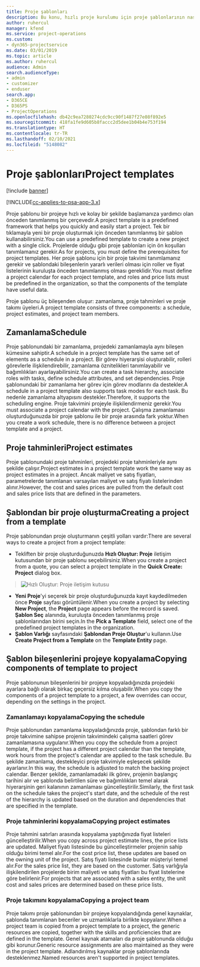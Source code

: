 ```yaml
---
title: Proje şablonları
description: Bu konu, hızlı proje kurulumu için proje şablonlarının nasıl kullanılacağı hakkında bilgi sağlar.
author: ruhercul
manager: kfend
ms.service: project-operations
ms.custom:
- dyn365-projectservice
ms.date: 03/01/2019
ms.topic: article
ms.author: ruhercul
audience: Admin
search.audienceType:
- admin
- customizer
- enduser
search.app:
- D365CE
- D365PS
- ProjectOperations
ms.openlocfilehash: db42c9ea7280274cdc9cc90f1487f27e08f892e5
ms.sourcegitcommit: 418fa1fe9d605b8faccc2d5dee1b04b4e753f194
ms.translationtype: HT
ms.contentlocale: tr-TR
ms.lasthandoff: 02/10/2021
ms.locfileid: "5148082"
---
```

# <a name="project-templates"></a><span data-ttu-id="5343e-103">Proje şablonları</span><span class="sxs-lookup"><span data-stu-id="5343e-103">Project templates</span></span> 

[!include [banner](../includes/psa-now-project-operations.md)]

[!INCLUDE[cc-applies-to-psa-app-3.x](../includes/cc-applies-to-psa-app-3x.md)]

<span data-ttu-id="5343e-104">Proje şablonu bir projeye hızlı ve kolay bir şekilde başlamanıza yardımcı olan önceden tanımlanmış bir çerçevedir.</span><span class="sxs-lookup"><span data-stu-id="5343e-104">A project template is a predefined framework that helps you quickly and easily start a project.</span></span> <span data-ttu-id="5343e-105">Tek bir tıklamayla yeni bir proje oluşturmak için önceden tanımlanmış bir şablon kullanabilirsiniz.</span><span class="sxs-lookup"><span data-stu-id="5343e-105">You can use a predefined template to create a new project with a single click.</span></span> <span data-ttu-id="5343e-106">Projelerde olduğu gibi proje şablonları için ön koşulları tanımlamanız gerekir.</span><span class="sxs-lookup"><span data-stu-id="5343e-106">As for projects, you must define the prerequisites for project templates.</span></span> <span data-ttu-id="5343e-107">Her proje şablonu için bir proje takvimi tanımlamanız gerekir ve şablondaki bileşenlerin yararlı verileri olması için roller ve fiyat listelerinin kuruluşta önceden tanımlanmış olması gereklidir.</span><span class="sxs-lookup"><span data-stu-id="5343e-107">You must define a project calendar for each project template, and roles and price lists must be predefined in the organization, so that the components of the template have useful data.</span></span>

<span data-ttu-id="5343e-108">Proje şablonu üç bileşenden oluşur: zamanlama, proje tahminleri ve proje takımı üyeleri.</span><span class="sxs-lookup"><span data-stu-id="5343e-108">A project template consists of three components: a schedule, project estimates, and project team members.</span></span>

## <a name="schedule"></a><span data-ttu-id="5343e-109">Zamanlama</span><span class="sxs-lookup"><span data-stu-id="5343e-109">Schedule</span></span>

<span data-ttu-id="5343e-110">Proje şablonundaki bir zamanlama, projedeki zamanlamayla aynı bileşen kümesine sahiptir.</span><span class="sxs-lookup"><span data-stu-id="5343e-110">A schedule in a project template has the same set of elements as a schedule in a project.</span></span> <span data-ttu-id="5343e-111">Bir görev hiyerarşisi oluşturabilir, rolleri görevlerle ilişkilendirebilir, zamanlama öznitelikleri tanımlayabilir ve bağımlılıkları ayarlayabilirsiniz.</span><span class="sxs-lookup"><span data-stu-id="5343e-111">You can create a task hierarchy, associate roles with tasks, define schedule attributes, and set dependencies.</span></span> <span data-ttu-id="5343e-112">Proje şablonundaki bir zamanlama her görev için görev modlarını da destekler.</span><span class="sxs-lookup"><span data-stu-id="5343e-112">A schedule in a project template also supports task modes for each task.</span></span> <span data-ttu-id="5343e-113">Bu nedenle zamanlama altyapısını destekler.</span><span class="sxs-lookup"><span data-stu-id="5343e-113">Therefore, it supports the scheduling engine.</span></span> <span data-ttu-id="5343e-114">Proje takvimini projeyle ilişkilendirmeniz gerekir.</span><span class="sxs-lookup"><span data-stu-id="5343e-114">You must associate a project calendar with the project.</span></span> <span data-ttu-id="5343e-115">Çalışma zamanlaması oluşturduğunuzda bir proje şablonu ile bir proje arasında fark yoktur.</span><span class="sxs-lookup"><span data-stu-id="5343e-115">When you create a work schedule, there is no difference between a project template and a project.</span></span>

## <a name="project-estimates"></a><span data-ttu-id="5343e-116">Proje tahminleri</span><span class="sxs-lookup"><span data-stu-id="5343e-116">Project estimates</span></span>

<span data-ttu-id="5343e-117">Proje şablonundaki proje tahminleri, projedeki proje tahminleriyle aynı şekilde çalışır.</span><span class="sxs-lookup"><span data-stu-id="5343e-117">Project estimates in a project template work the same way as project estimates in a project.</span></span> <span data-ttu-id="5343e-118">Ancak maliyet ve satış fiyatları, parametrelerde tanımlanan varsayılan maliyet ve satış fiyatı listelerinden alınır.</span><span class="sxs-lookup"><span data-stu-id="5343e-118">However, the cost and sales prices are pulled from the default cost and sales price lists that are defined in the parameters.</span></span>

## <a name="creating-a-project-from-a-template"></a><span data-ttu-id="5343e-119">Şablondan bir proje oluşturma</span><span class="sxs-lookup"><span data-stu-id="5343e-119">Creating a project from a template</span></span>
 
<span data-ttu-id="5343e-120">Proje şablonundan proje oluşturmanın çeşitli yolları vardır:</span><span class="sxs-lookup"><span data-stu-id="5343e-120">There are several ways to create a project from a project template:</span></span>

- <span data-ttu-id="5343e-121">Tekliften bir proje oluşturduğunuzda **Hızlı Oluştur: Proje** iletişim kutusundan bir proje şablonu seçebilirsiniz.</span><span class="sxs-lookup"><span data-stu-id="5343e-121">When you create a project from a quote, you can select a project template in the **Quick Create: Project** dialog box.</span></span>

> ![Hızlı Oluştur: Proje iletişim kutusu](media/project-11.png)

- <span data-ttu-id="5343e-123">**Yeni Proje**'yi seçerek bir proje oluşturduğunuzda kayıt kaydedilmeden önce **Proje** sayfası görüntülenir.</span><span class="sxs-lookup"><span data-stu-id="5343e-123">When you create a project by selecting **New Project**, the **Project** page appears before the record is saved.</span></span> <span data-ttu-id="5343e-124">**Şablon Seç** alanında, kuruluşta önceden tanımlanmış proje şablonlarından birini seçin.</span><span class="sxs-lookup"><span data-stu-id="5343e-124">In the **Pick a Template** field, select one of the predefined project templates in the organization.</span></span>
- <span data-ttu-id="5343e-125">**Şablon Varlığı** sayfasındaki **Şablondan Proje Oluştur**'u kullanın.</span><span class="sxs-lookup"><span data-stu-id="5343e-125">Use **Create Project from a Template** on the **Template Entity** page.</span></span>

## <a name="copying-components-of-template-to-project"></a><span data-ttu-id="5343e-126">Şablon bileşenlerini projeye kopyalama</span><span class="sxs-lookup"><span data-stu-id="5343e-126">Copying components of template to project</span></span>

<span data-ttu-id="5343e-127">Proje şablonunun bileşenlerini bir projeye kopyaladığınızda projedeki ayarlara bağlı olarak birkaç geçersiz kılma oluşabilir.</span><span class="sxs-lookup"><span data-stu-id="5343e-127">When you copy the components of a project template to a project, a few overrides can occur, depending on the settings in the project.</span></span>

### <a name="copying-the-schedule"></a><span data-ttu-id="5343e-128">Zamanlamayı kopyalama</span><span class="sxs-lookup"><span data-stu-id="5343e-128">Copying the schedule</span></span>

<span data-ttu-id="5343e-129">Proje şablonundan zamanlama kopyaladığınızda proje, şablondan farklı bir proje takvimine sahipse projenin takvimindeki çalışma saatleri görev zamanlamasına uygulanır.</span><span class="sxs-lookup"><span data-stu-id="5343e-129">When you copy the schedule from a project template, if the project has a different project calendar than the template, work hours from the project's calendar are applied to the task schedule.</span></span> <span data-ttu-id="5343e-130">Bu şekilde zamanlama, destekleyici proje takvimiyle eşleşecek şekilde ayarlanır.</span><span class="sxs-lookup"><span data-stu-id="5343e-130">In this way, the schedule is adjusted to match the backing project calendar.</span></span> <span data-ttu-id="5343e-131">Benzer şekilde, zamanlamadaki ilk görev, projenin başlangıç tarihini alır ve şablonda belirtilen süre ve bağımlılıkları temel alarak hiyerarşinin geri kalanının zamanlaması güncelleştirilir.</span><span class="sxs-lookup"><span data-stu-id="5343e-131">Similarly, the first task on the schedule takes the project's start date, and the schedule of the rest of the hierarchy is updated based on the duration and dependencies that are specified in the template.</span></span> 

### <a name="copying-project-estimates"></a><span data-ttu-id="5343e-132">Proje tahminlerini kopyalama</span><span class="sxs-lookup"><span data-stu-id="5343e-132">Copying project estimates</span></span> 

<span data-ttu-id="5343e-133">Proje tahmini satırları arasında kopyalama yaptığınızda fiyat listeleri güncelleştirilir.</span><span class="sxs-lookup"><span data-stu-id="5343e-133">When you copy across project estimate lines, the price lists are updated.</span></span> <span data-ttu-id="5343e-134">Maliyet fiyatı listesinde bu güncelleştirmeler projenin sahip olduğu birimi temel alır.</span><span class="sxs-lookup"><span data-stu-id="5343e-134">For the cost price list, these updates are based on the owning unit of the project.</span></span> <span data-ttu-id="5343e-135">Satış fiyatı listesinde bunlar müşteriyi temel alır.</span><span class="sxs-lookup"><span data-stu-id="5343e-135">For the sales price list, they are based on the customer.</span></span> <span data-ttu-id="5343e-136">Satış varlığıyla ilişkilendirilen projelerde birim maliyeti ve satış fiyatları bu fiyat listelerine göre belirlenir.</span><span class="sxs-lookup"><span data-stu-id="5343e-136">For projects that are associated with a sales entity, the unit cost and sales prices are determined based on these price lists.</span></span>

### <a name="copying-a-project-team"></a><span data-ttu-id="5343e-137">Proje takımını kopyalama</span><span class="sxs-lookup"><span data-stu-id="5343e-137">Copying a project team</span></span>

<span data-ttu-id="5343e-138">Proje takımı proje şablonundan bir projeye kopyalandığında genel kaynaklar, şablonda tanımlanan beceriler ve uzmanlıklarla birlikte kopyalanır.</span><span class="sxs-lookup"><span data-stu-id="5343e-138">When a project team is copied from a project template to a project, the generic resources are copied, together with the skills and proficiencies that are defined in the template.</span></span> <span data-ttu-id="5343e-139">Genel kaynak atamaları da proje şablonunda olduğu gibi korunur.</span><span class="sxs-lookup"><span data-stu-id="5343e-139">Generic resource assignments are also maintained as they were in the project template.</span></span> <span data-ttu-id="5343e-140">Adlandırılmış kaynaklar proje şablonlarında desteklenmez.</span><span class="sxs-lookup"><span data-stu-id="5343e-140">Named resources aren't supported in project templates.</span></span>
